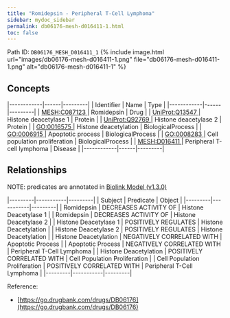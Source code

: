 ```yaml
---
title: "Romidepsin - Peripheral T-Cell Lymphoma"
sidebar: mydoc_sidebar
permalink: db06176-mesh-d016411-1.html
toc: false 
---
```



Path ID: `DB06176_MESH_D016411_1`
{% include image.html url="images/db06176-mesh-d016411-1.png" file="db06176-mesh-d016411-1.png" alt="db06176-mesh-d016411-1" %}

## Concepts

|------------|------|---------|
| Identifier | Name | Type    |
|------------|------|---------|
| <a href="https://identifiers.org/MESH:C087123">MESH:C087123 </a> | Romidepsin | Drug |
| <a href="https://identifiers.org/UniProt:Q13547">UniProt:Q13547 </a> | Histone deacetylase 1 | Protein |
| <a href="https://identifiers.org/UniProt:Q92769">UniProt:Q92769 </a> | Histone deacetylase 2 | Protein |
| <a href="https://identifiers.org/GO:0016575">GO:0016575 </a> | Histone deacetylation | BiologicalProcess |
| <a href="https://identifiers.org/GO:0006915">GO:0006915 </a> | Apoptotic process | BiologicalProcess |
| <a href="https://identifiers.org/GO:0008283">GO:0008283 </a> | Cell population proliferation | BiologicalProcess |
| <a href="https://identifiers.org/MESH:D016411">MESH:D016411 </a> | Peripheral T-cell lymphoma | Disease |
|------------|------|---------|

## Relationships


NOTE: predicates are annotated in <a href="https://github.com/biolink/biolink-model/releases/tag/v1.3.0">Biolink Model (v1.3.0)</a>

|---------|-----------|---------|
| Subject | Predicate | Object  |
|---------|-----------|---------|
| Romidepsin | DECREASES ACTIVITY OF | Histone Deacetylase 1 |
| Romidepsin | DECREASES ACTIVITY OF | Histone Deacetylase 2 |
| Histone Deacetylase 1 | POSITIVELY REGULATES | Histone Deacetylation |
| Histone Deacetylase 2 | POSITIVELY REGULATES | Histone Deacetylation |
| Histone Deacetylation | NEGATIVELY CORRELATED WITH | Apoptotic Process |
| Apoptotic Process | NEGATIVELY CORRELATED WITH | Peripheral T-Cell Lymphoma |
| Histone Deacetylation | POSITIVELY CORRELATED WITH | Cell Population Proliferation |
| Cell Population Proliferation | POSITIVELY CORRELATED WITH | Peripheral T-Cell Lymphoma |
|---------|-----------|---------|

Reference: 
  - [https://go.drugbank.com/drugs/DB06176](https://go.drugbank.com/drugs/DB06176)
